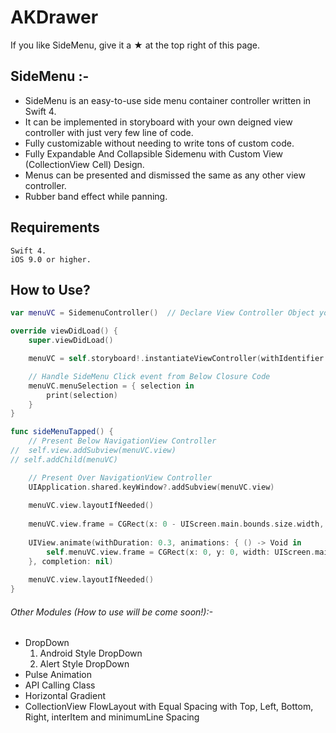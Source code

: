 # AKDrawer
 
If you like SideMenu, give it a ★ at the top right of this page.

## SideMenu :-

- SideMenu is an easy-to-use side menu container controller written in Swift 4.
- It can be implemented in storyboard with your own deigned view controller with just very few line of code.
- Fully customizable without needing to write tons of custom code.
- Fully Expandable And Collapsible Sidemenu with Custom View (CollectionView Cell) Design.
- Menus can be presented and dismissed the same as any other view controller.
- Rubber band effect while panning.


## Requirements

    Swift 4.
    iOS 9.0 or higher.

## How to Use?
```swift
var menuVC = SidemenuController()  // Declare View Controller Object you want to Reveal

override viewDidLoad() {
    super.viewDidLoad()

    menuVC = self.storyboard!.instantiateViewController(withIdentifier: "MENU") as! SidemenuController

    // Handle SideMenu Click event from Below Closure Code
    menuVC.menuSelection = { selection in
        print(selection)
    }
}

func sideMenuTapped() {
    // Present Below NavigationView Controller
//  self.view.addSubview(menuVC.view)
// self.addChild(menuVC)

    // Present Over NavigationView Controller
    UIApplication.shared.keyWindow?.addSubview(menuVC.view)
    
    menuVC.view.layoutIfNeeded()
    
    menuVC.view.frame = CGRect(x: 0 - UIScreen.main.bounds.size.width, y: 0, width: UIScreen.main.bounds.size.width, height: UIScreen.main.bounds.size.height)
    
    UIView.animate(withDuration: 0.3, animations: { () -> Void in
        self.menuVC.view.frame = CGRect(x: 0, y: 0, width: UIScreen.main.bounds.size.width, height: UIScreen.main.bounds.size.height)
    }, completion: nil)
    
    menuVC.view.layoutIfNeeded()
}
```


###### Other Modules (How to use will be come soon!):-
  - DropDown
  	1. Android Style DropDown
  	2. Alert Style DropDown
  - Pulse Animation
  - API Calling Class
  - Horizontal Gradient
  - CollectionView FlowLayout with Equal Spacing with Top, Left, Bottom, Right, interItem and minimumLine Spacing 